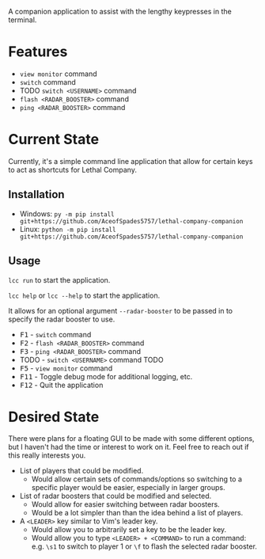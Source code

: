 A companion application to assist with the lengthy keypresses in the terminal.

# Features

* `view monitor` command
* `switch` command
* TODO `switch <USERNAME>` command
* `flash <RADAR_BOOSTER>` command
* `ping <RADAR_BOOSTER>` command

# Current State

Currently, it's a simple command line application that allow for certain keys to act as shortcuts for Lethal Company.

## Installation

* Windows: `py -m pip install git+https://github.com/AceofSpades5757/lethal-company-companion`
* Linux: `python -m pip install git+https://github.com/AceofSpades5757/lethal-company-companion`

## Usage

`lcc run` to start the application.

`lcc help` or `lcc --help` to start the application.

It allows for an optional argument `--radar-booster` to be passed in to specify the radar booster to use.

* <kbd>F1</kbd> - `switch` command
* <kbd>F2</kbd> - `flash <RADAR_BOOSTER>` command
* <kbd>F3</kbd> - `ping <RADAR_BOOSTER>` command
* TODO - `switch <USERNAME>` command TODO
* <kbd>F5</kbd> - `view monitor` command
* <kbd>F11</kbd> - Toggle debug mode for additional logging, etc.
* <kbd>F12</kbd> - Quit the application

# Desired State

There were plans for a floating GUI to be made with some different options, but I haven't had the time or interest to work on it. Feel free to reach out if this really interests you.

* List of players that could be modified.
  * Would allow certain sets of commands/options so switching to a specific player would be easier, especially in larger groups.
* List of radar boosters that could be modified and selected.
  * Would allow for easier switching between radar boosters.
  * Would be a lot simpler than than the idea behind a list of players.
* A `<LEADER>` key similar to Vim's leader key.
  * Would allow you to arbitrarily set a key to be the leader key.
  * Would allow you to type `<LEADER> + <COMMAND>` to run a command: e.g. `\s1` to switch to player 1 or `\f` to flash the selected radar booster.
